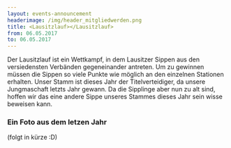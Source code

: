 ```yaml
---
layout: events-announcement
headerimage: /img/header_mitgliedwerden.png
title: <Lausitzlauf></Lausitzlauf>
from: 06.05.2017
to: 06.05.2017
---
```

Der Lausitzlauf ist ein Wettkampf, in dem Lausitzer Sippen aus den versiedensten Verbänden gegeneinander antreten. Um zu gewinnen müssen die Sippen so viele Punkte 
wie möglich an den einzelnen Stationen erhalten. Unser Stamm ist dieses Jahr der Titelverteidiger, da unsere Jungmaschaft letzts Jahr gewann. Da die Sipplinge aber 
nun zu alt sind, hoffen wir das eine andere Sippe unseres Stammes dieses Jahr sein wisse beweisen kann. 
<br>
<h3>Ein Foto aus dem letzen Jahr</h3>

(folgt in kürze :D)
